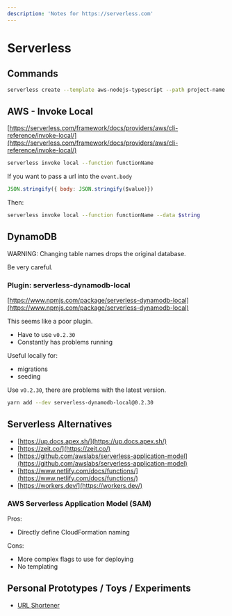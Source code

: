 ```yaml
---
description: 'Notes for https://serverless.com'
---
```


# Serverless

## Commands

```bash
serverless create --template aws-nodejs-typescript --path project-name
```

## AWS - Invoke Local

[https://serverless.com/framework/docs/providers/aws/cli-reference/invoke-local/](https://serverless.com/framework/docs/providers/aws/cli-reference/invoke-local/)

```bash
serverless invoke local --function functionName
```

If you want to pass a url into the `event.body`

```javascript
JSON.stringify({ body: JSON.stringify($value)})
```

Then:

```bash
serverless invoke local --function functionName --data $string
```

## DynamoDB

WARNING: Changing table names drops the original database.

Be very careful.

### Plugin: serverless-dynamodb-local

[https://www.npmjs.com/package/serverless-dynamodb-local](https://www.npmjs.com/package/serverless-dynamodb-local)

This seems like a poor plugin.

* Have to use `v0.2.30`
* Constantly has problems running

Useful locally for:

* migrations
* seeding

Use `v0.2.30`, there are problems with the latest version.

```bash
yarn add --dev serverless-dynamodb-local@0.2.30
```

## Serverless Alternatives

* [https://up.docs.apex.sh/](https://up.docs.apex.sh/)
* [https://zeit.co/](https://zeit.co/)
* [https://github.com/awslabs/serverless-application-model](https://github.com/awslabs/serverless-application-model)
* [https://www.netlify.com/docs/functions/](https://www.netlify.com/docs/functions/)
* [https://workers.dev/](https://workers.dev/)

### AWS Serverless Application Model \(SAM\)

Pros:

* Directly define CloudFormation naming

Cons:

* More complex flags to use for deploying
* No templating

## Personal Prototypes / Toys / Experiments

* [URL Shortener](https://github.com/aizatto/url-shortener/)




